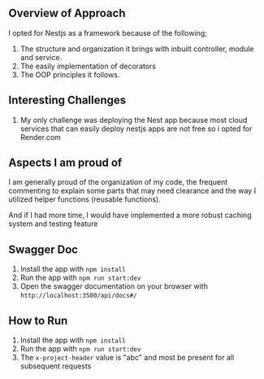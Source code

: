 ## Overview of Approach

I opted for Nestjs as a framework because of the following;

1. The structure and organization it brings with inbuilt controller, module and service.
2. The easily implementation of decorators
3. The OOP principles it follows.

## Interesting Challenges

1. My only challenge was deploying the Nest app because most cloud services that can easily deploy nestjs apps are not free so i opted for Render.com

## Aspects I am proud of

I am generally proud of the organization of my code, the frequent commenting to explain some parts that may need clearance and the way I utilized helper functions (reusable functions).

And if I had more time, I would have implemented a more robust caching system and testing feature

## Swagger Doc

1. Install the app with `npm install`
2. Run the app with `npm run start:dev`
3. Open the swagger documentation on your browser with `http://localhost:3500/api/docs#/`

## How to Run

1. Install the app with `npm install`
2. Run the app with `npm run start:dev`
3. The `x-project-header` value is "abc" and most be present for all subsequent requests
